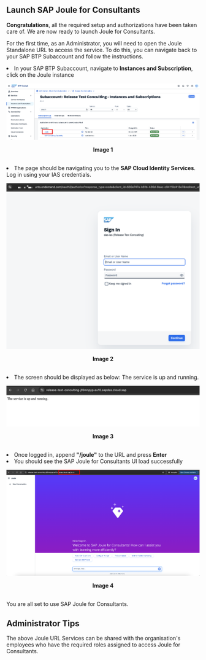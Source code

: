 ## Launch SAP Joule for Consultants

**Congratulations**, all the required setup and authorizations have been taken care of. We are now ready to launch Joule for Consultants. 

For the first time, as an Administrator, you will need to open the Joule Standalone URL to access the service. To do this, you can navigate back to your SAP BTP Subaccount and follow the instructions. 

<li>In your SAP BTP Subaccount, navigate to <b>Instances and Subscription</b>, click on the Joule instance  
<br>
<p align="center"> 
<img src="images/3.8.1.png"> 
</p>
<p align="center"> <b>Image 1</b> </p>
<br>
<li>The page should be navigating you to the <b>SAP Cloud Identity Services</b>. Log in using your IAS credentials.
<br>
<p align="center"> 
<img src="images/3.8.2.png"> 
</p>
<p align="center"> <b>Image 2</b> </p>
<br>
<li>The screen should be displayed as below: The service is up and running. 
<br>
<p align="center"> 
<img src="images/3.8.3.png"> 
</p>
<p align="center"> <b>Image 3</b> </p>
<br>
<li>Once logged in, append <b>"/joule"</b> to the URL and press <b>Enter</b>
<br>
<li>You should see the SAP Joule for Consultants UI load successfully 
<br>
<p align="center"> 
<img src="images/3.8.4.png"> 
</p>
<p align="center"> <b>Image 4</b> </p>
<br>
You are all set to use SAP Joule for Consultants. 

## Administrator Tips

The above Joule URL Services can be shared with the organisation's employees who have the required roles assigned to access Joule for Consultants.

<br>
<br>


